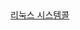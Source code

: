 <!DOCTYPE html>
<html>
 <body>
 <a  target="_blank" rel="noopener noreferrer" href="https://dodote10.tistory.com/564" >리눅스 시스템콜</a>
 </body>
 </html>

